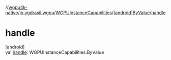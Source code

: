 //[wgpu4k-native](../../../../index.md)/[io.ygdrasil.wgpu](../../index.md)/[WGPUInstanceCapabilities](../index.md)/[[android]ByValue](index.md)/[handle](handle.md)

# handle

[android]\
val [handle](handle.md): WGPUInstanceCapabilities.ByValue
